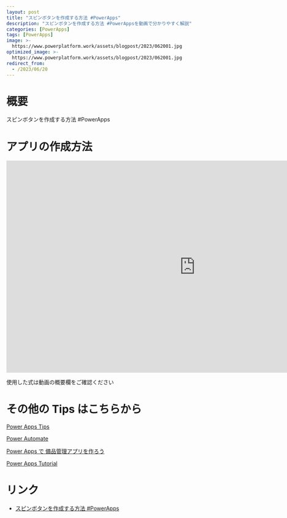```yaml
---
layout: post
title: "スピンボタンを作成する方法 #PowerApps"
description: "スピンボタンを作成する方法 #PowerAppsを動画で分かりやすく解説"
categories: [PowerApps]
tags: [PowerApps]
image: >-
  https://www.powerplatform.work/assets/blogpost/2023/062001.jpg
optimized_image: >-
  https://www.powerplatform.work/assets/blogpost/2023/062001.jpg
redirect_from:
  - /2023/06/20
---
```



#  概要

スピンボタンを作成する方法 #PowerApps


# アプリの作成方法

<iframe width="983" height="553" src="https://www.youtube.com/embed/IMtvT3ajUAU" title="YouTube video player" frameborder="0" allow="accelerometer; autoplay; clipboard-write; encrypted-media; gyroscope; picture-in-picture" allowfullscreen></iframe>


使用した式は動画の概要欄をご確認ください


# その他の Tips はこちらから

[Power Apps Tips](https://www.youtube.com/watch?v=VrAQf3JQ7yM&list=PLVhFi1fb3DqakSLVMn22DDcySXh9jtzi- )


[Power Automate](https://www.youtube.com/watch?v=-YnJYT0ASEM&list=PLVhFi1fb3Dqbzic6GieqnLFgD3aTj-eHA)


[Power Apps で 備品管理アプリを作ろう](https://www.youtube.com/playlist?list=PLVhFi1fb3DqZM3HKb8Hea6XEL96990Fyn)


[Power Apps Tutorial](https://www.youtube.com/playlist?list=PLVhFi1fb3DqalxpL974VvAJvV4iWoSbe_)


# リンク


- [スピンボタンを作成する方法 #PowerApps](https://www.youtube.com/watch?v=IMtvT3ajUAU)

